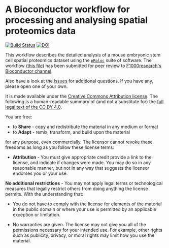 # A Bioconductor workflow for processing and analysing spatial proteomics data

[![Build Status](https://travis-ci.org/lmsimp/bioc-pRoloc-hyperLOPIT-workflow.svg?branch=master)](https://travis-ci.org/lmsimp/bioc-pRoloc-hyperLOPIT-workflow) [![DOI](https://zenodo.org/badge/57978741.svg)](https://zenodo.org/badge/latestdoi/57978741)

This workflow describes the detailed analysis of a mouse embryonic
stem cell spatial proteomics dataset using the
[`pRoloc`](http://bioconductor.org/packages/devel/bioc/html/pRoloc.html)
suite of software. The workflow
([this file](https://github.com/lmsimp/bioc-pRoloc-hyperLOPIT-workflow/raw/master/bioc-proloc-hyperlopit.pdf))
has been submitted for peer review to
[F1000research's Bioconductor channel](https://f1000research.com/channels/bioconductor).

Also have a look at the
[issues](https://github.com/lmsimp/bioc-pRoloc-hyperLOPIT-workflow/issues)
for additional questions. If you have any, please open one of your
own.

It is made available under the [Creative Commons Attribution
license](https://creativecommons.org/licenses/by/4.0/). The following
is a human-readable summary of (and not a substitute for) the [full
legal text of the CC BY
4.0](https://creativecommons.org/licenses/by/4.0/legalcode).

You are free:

* to **Share** - copy and redistribute the material in any medium or format
* to **Adapt** - remix, transform, and build upon the material

for any purpose, even commercially. The licensor cannot revoke these
freedoms as long as you follow these license terms:

* **Attribution** - You must give appropriate credit provide a link to
    the license, and indicate if changes were made. You may do so in
    any reasonable manner, but not in any way that suggests the
    licensor endorses you or your use.

**No additional restrictions** - You may not apply legal terms or
technological measures that legally restrict others from doing
anything the license permits. With the understanding that:

* You do not have to comply with the license for elements of the
  material in the public domain or where your use is permitted by an
  applicable exception or limitation.

* No warranties are given. The license may not give you all of the
  permissions necessary for your intended use. For example, other
  rights such as publicity, privacy, or moral rights may limit how you
  use the material.
	
